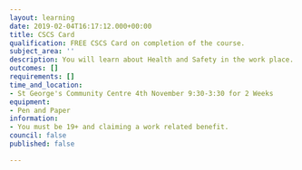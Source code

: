 ```yaml
---
layout: learning
date: 2019-02-04T16:17:12.000+00:00
title: CSCS Card
qualification: FREE CSCS Card on completion of the course.
subject_area: ''
description: You will learn about Health and Safety in the work place.
outcomes: []
requirements: []
time_and_location:
- St George's Community Centre 4th November 9:30-3:30 for 2 Weeks
equipment:
- Pen and Paper
information:
- You must be 19+ and claiming a work related benefit.
council: false
published: false

---
```

